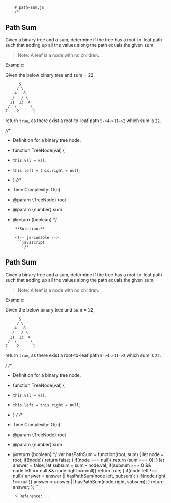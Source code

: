 
        # path-sum.js
        /*
## Path Sum
Given a binary tree and a sum, determine if the tree has a root-to-leaf path such that adding up all the values along the path equals the given sum.

> Note: A leaf is a node with no children.

Example:

Given the below binary tree and sum = 22,

```
      5
     / \
    4   8
   /   / \
  11  13  4
 /  \      \
7    2      1
```
return `true`, as there exist a root-to-leaf path `5->4->11->2` which sum is `22`.

*//**
 * Definition for a binary tree node.
 * function TreeNode(val) {
 *     this.val = val;
 *     this.left = this.right = null;
 * }
 *//**
 * Time Complexity: O(n)
 * @param {TreeNode} root
 * @param {number} sum
 * @return {boolean}
 */
        
        **Solution:**
        
        <!-- js-console -->
        ```javascript
            /*
## Path Sum
Given a binary tree and a sum, determine if the tree has a root-to-leaf path such that adding up all the values along the path equals the given sum.

> Note: A leaf is a node with no children.

Example:

Given the below binary tree and sum = 22,

```
      5
     / \
    4   8
   /   / \
  11  13  4
 /  \      \
7    2      1
```
return `true`, as there exist a root-to-leaf path `5->4->11->2` which sum is `22`.

*/
/**
 * Definition for a binary tree node.
 * function TreeNode(val) {
 *     this.val = val;
 *     this.left = this.right = null;
 * }
 */
/**
 * Time Complexity: O(n)
 * @param {TreeNode} root
 * @param {number} sum
 * @return {boolean}
 */
var hasPathSum = function(root, sum) {
    let node = root;
    if(!node){
        return false;
    }
    if(node === null){
        return (sum === 0);
    }
    let answer = false;
    let subsum = sum - node.val;
    if(subsum === 0 && node.left == null && node.right == null){
        return true;
    } 
    if(node.left !== null){
       answer = answer || hasPathSum(node.left, subsum);
    }
    if(node.right !== null){
       answer = answer || hasPathSum(node.right, subsum);
    }
    return answer;
};
        ```
        
        > Reference: ..
        
        